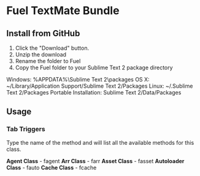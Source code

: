 # Fuel TextMate Bundle

## Install from GitHub

1. Click the "Download" button.
2. Unzip the download
3. Rename the folder to Fuel
4. Copy the Fuel folder to your Sublime Text 2 package directory

Windows: %APPDATA%\Sublime Text 2\packages
OS X: ~/Library/Application Support/Sublime Text 2/Packages
Linux: ~/.Sublime Text 2/Packages
Portable Installation: Sublime Text 2/Data/Packages

## Usage

### Tab Triggers

Type the name of the method and <tab> will list all the available methods for this class.

**Agent Class** 		- fagent
**Arr Class** 			- farr
**Asset Class** 		- fasset
**Autoloader Class**	- fauto
**Cache Class** 		- fcache


